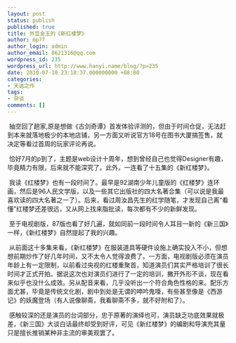 ```yaml
---
layout: post
status: publish
published: true
title: 外显金玉的《新红楼梦》
author: mp77
author_login: admin
author_email: 8621316@qq.com
wordpress_id: 235
wordpress_url: http://www.hanyi.name/blog/?p=235
date: 2010-07-10 23:18:37.000000000 +08:00
categories:
- 天选之作
tags:
- 杂谈
comments: []
---
```

 抽空回了趟家,原是想做《古剑奇谭》首发体验评测的，但由于时间仓促，无法赶到本来就落地极少的本地店铺，另一方面又听说官方18号在图书大厦搞签售，就决定等看过首周的玩家评论再说。

 恰好7月的p到了，主题是web设计十周年，想到曾经自己也觉得Designer有趣，毕竟精力有限，后来就不能深究了。此外，一连看了十五集的《新红楼梦》。

 我读《红楼梦》也有一段时间了。最早是92湖南少年儿童版的《红楼梦》连环画，然后是96人民文学版，以及一些其它出版社的四大名著合集（可以说是我最喜欢读的四大名著之一了）。后来，看过周汝昌先生的红学随笔，才发现自己离“看懂”红楼梦还差很远，又从网上找来脂批读，每次都有不少的新鲜发现。

 至于电视剧版，87版也看了好几遍，就如同前一段时间令人耳目一新的《新三国》一样，《新红楼梦》自然提起了我的兴趣。

 从前面这十多集来看，《新红楼梦》在服装道具等硬件设施上确实投入不小，但想想前期炒作了好几年时间，又不太令人觉得浪费了。一方面，电视剧版必须在演员年龄上有一定限制，以前看过央视的红楼重聚首，知道演员们其实严格培训了很长时间才正式开拍。据说这次也对演员们进行了一定的培训，撇开外形不谈，现在看来似乎也没什么成效。另从配音来看，几乎没听出一个符合角色性格的来。配乐方面尤甚，毕竟是传统文化剧，剧中到处是无谓的呻吟鬼嚎，有些甚至像是《西游记》的妖魔登场（有人说像聊斋，我看聊斋不多，就不好附和了）。

 感触较深的还是演员的台词部分，忠于原著的演绎也可，演员缺乏功底效果就极差，《新三国》大谈白话最终却受到好评，可见《新红楼梦》的编剧和导演充其量只是擅长推销某种非主流的审美观罢了。
